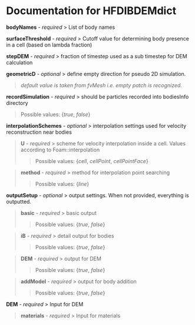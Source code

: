 # Documentation for HFDIBDEMdict

**bodyNames** - *required* > List of body names

**surfaceThreshold** - *required* > Cutoff value for determining body presence in a cell (based on lambda fraction)

**stepDEM** - *required* > fraction of timestep used as a sub timestep for DEM calculation

**geometricD** - *optional* > define empty direction for pseudo 2D simulation.
> *default value is taken from fvMesh i.e. empty patch is recognized.*

**recordSimulation** - *required* > should be particles recorded into bodiesInfo directory
> Possible values: {*true*, *false*}

**interpolationSchemes** - *optional* > interpolation settings used for velocity reconstruction near bodies

> **U** - *required* > scheme for velocity interpolation inside a cell. Values according to Foam::interpolation
>> Possible values: {*cell*, *cellPoint*, *cellPointFace*}

> **method** - *required* > method for interpolation point searching
>> Possible values: {*line*}

**outputSetup** - *optional* > output settings. When not provided, everything is outputted.

> **basic** - *required* > basic output
>> Possible values: {*true*, *false*}

> **iB** - *required* > detail output for bodies
>> Possible values: {*true*, *false*}

> **DEM** - *required* > output for DEM
>> Possible values: {*true*, *false*}

> **addModel** - *required* > output for body addition
>> Possible values: {*true*, *false*}

**DEM** - *required* > Input for DEM

> **materials** - *required* > Input for materials